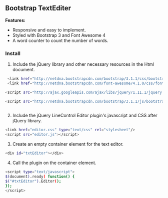 ## Bootstrap TextEditer


**Features:**

- Responsive and easy to implement.
- Styled with Bootstrap 3 and Font Awesome 4
- A word counter to count the number of words.

### Install


1. Include the jQuery library and other necessary resources in the Html document.
```sh
 <link href="http://netdna.bootstrapcdn.com/bootstrap/3.1.1/css/bootstrap.min.css" rel="stylesheet">
 <link href="http://netdna.bootstrapcdn.com/font-awesome/4.1.0/css/font-awesome.min.css" rel="stylesheet">

<script src="http://ajax.googleapis.com/ajax/libs/jquery/1.11.1/jquery.min.js"></script>

<script src="http://netdna.bootstrapcdn.com/bootstrap/3.1.1/js/bootstrap.min.js"></script>
 
```

2. Include the jQuery LineControl Editor plugin's javascript and CSS after jQuery library.
```sh
<link href="editor.css" type="text/css" rel="stylesheet"/>
<script src="editor.js"></script>
```
3. Create an empty container element for the text editor.
```sh
<div id="txtEditor"></div> 
```
4. Call the plugin on the container element.
```sh
<script type="text/javascript">
$(document).ready( function() {
$("#txtEditor").Editor();                    
});
</script>
```
